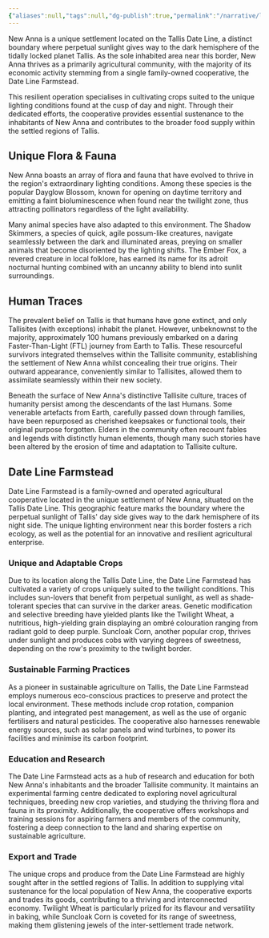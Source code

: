 ```yaml
---
{"aliases":null,"tags":null,"dg-publish":true,"permalink":"/narrative/locations/on-planet-locations/tallis/new-anna/","dgPassFrontmatter":true}
---
```


New Anna is a unique settlement located on the Tallis Date Line, a distinct boundary where perpetual sunlight gives way to the dark hemisphere of the tidally locked planet Tallis. As the sole inhabited area near this border, New Anna thrives as a primarily agricultural community, with the majority of its economic activity stemming from a single family-owned cooperative, the Date Line Farmstead.

This resilient operation specialises in cultivating crops suited to the unique lighting conditions found at the cusp of day and night. Through their dedicated efforts, the cooperative provides essential sustenance to the inhabitants of New Anna and contributes to the broader food supply within the settled regions of Tallis.

## Unique Flora & Fauna

New Anna boasts an array of flora and fauna that have evolved to thrive in the region's extraordinary lighting conditions. Among these species is the popular Dayglow Blossom, known for opening on daytime territory and emitting a faint bioluminescence when found near the twilight zone, thus attracting pollinators regardless of the light availability.  

Many animal species have also adapted to this environment. The Shadow Skimmers, a species of quick, agile possum-like creatures, navigate seamlessly between the dark and illuminated areas, preying on smaller animals that become disoriented by the lighting shifts. The Ember Fox, a revered creature in local folklore, has earned its name for its adroit nocturnal hunting combined with an uncanny ability to blend into sunlit surroundings.

## Human Traces

The prevalent belief on Tallis is that humans have gone extinct, and only Tallisites (with exceptions) inhabit the planet. However, unbeknownst to the majority, approximately 100 humans previously embarked on a daring Faster-Than-Light (FTL) journey from Earth to Tallis. These resourceful survivors integrated themselves within the Tallisite community, establishing the settlement of New Anna whilst concealing their true origins. Their outward appearance, conveniently similar to Tallisites, allowed them to assimilate seamlessly within their new society.

Beneath the surface of New Anna's distinctive Tallisite culture, traces of humanity persist among the descendants of the last Humans. Some venerable artefacts from Earth, carefully passed down through families, have been repurposed as cherished keepsakes or functional tools, their original purpose forgotten. Elders in the community often recount fables and legends with distinctly human elements, though many such stories have been altered by the erosion of time and adaptation to Tallisite culture.

## Date Line Farmstead

Date Line Farmstead is a family-owned and operated agricultural cooperative located in the unique settlement of New Anna, situated on the Tallis Date Line. This geographic feature marks the boundary where the perpetual sunlight of Tallis' day side gives way to the dark hemisphere of its night side. The unique lighting environment near this border fosters a rich ecology, as well as the potential for an innovative and resilient agricultural enterprise.

### Unique and Adaptable Crops

Due to its location along the Tallis Date Line, the Date Line Farmstead has cultivated a variety of crops uniquely suited to the twilight conditions. This includes sun-lovers that benefit from perpetual sunlight, as well as shade-tolerant species that can survive in the darker areas. Genetic modification and selective breeding have yielded plants like the Twilight Wheat, a nutritious, high-yielding grain displaying an ombré colouration ranging from radiant gold to deep purple. Suncloak Corn, another popular crop, thrives under sunlight and produces cobs with varying degrees of sweetness, depending on the row's proximity to the twilight border.

### Sustainable Farming Practices

As a pioneer in sustainable agriculture on Tallis, the Date Line Farmstead employs numerous eco-conscious practices to preserve and protect the local environment. These methods include crop rotation, companion planting, and integrated pest management, as well as the use of organic fertilisers and natural pesticides. The cooperative also harnesses renewable energy sources, such as solar panels and wind turbines, to power its facilities and minimise its carbon footprint.

### Education and Research

The Date Line Farmstead acts as a hub of research and education for both New Anna's inhabitants and the broader Tallisite community. It maintains an experimental farming centre dedicated to exploring novel agricultural techniques, breeding new crop varieties, and studying the thriving flora and fauna in its proximity. Additionally, the cooperative offers workshops and training sessions for aspiring farmers and members of the community, fostering a deep connection to the land and sharing expertise on sustainable agriculture.

### Export and Trade

The unique crops and produce from the Date Line Farmstead are highly sought after in the settled regions of Tallis. In addition to supplying vital sustenance for the local population of New Anna, the cooperative exports and trades its goods, contributing to a thriving and interconnected economy. Twilight Wheat is particularly prized for its flavour and versatility in baking, while Suncloak Corn is coveted for its range of sweetness, making them glistening jewels of the inter-settlement trade network.